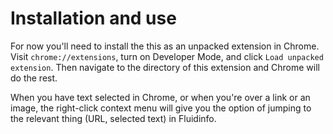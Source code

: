 Installation and use
====================

For now you'll need to install the this as an unpacked extension in
Chrome. Visit `chrome://extensions`, turn on Developer Mode, and click
`Load unpacked extension`. Then navigate to the directory of this extension
and Chrome will do the rest.

When you have text selected in Chrome, or when you're over a link or an
image, the right-click context menu will give you the option of jumping to
the relevant thing (URL, selected text) in Fluidinfo.
